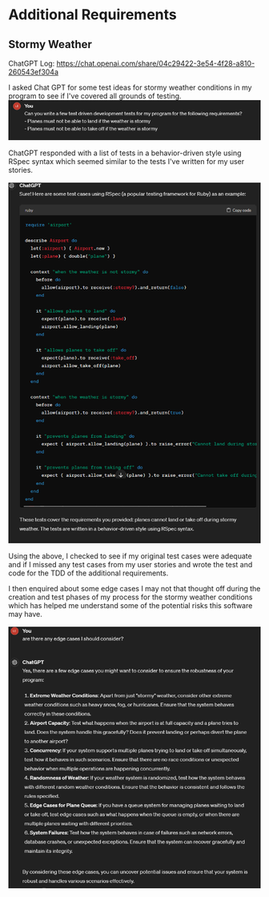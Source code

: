 # Additional Requirements
## Stormy Weather

ChatGPT Log: https://chat.openai.com/share/04c29422-3e54-4f28-a810-260543ef304a

I asked Chat GPT for some test ideas for stormy weather conditions in my program to see if I've covered all grounds of testing.<br>
![Asking ChatGPT for some test cases of stormy weather](image-10.png)

ChatGPT responded with a list of tests in a behavior-driven style using RSpec syntax which seemed similar to the tests I've written for my user stories.<br><br>
![RSpec example](image-11.png)

Using the above, I checked to see if my original test cases were adequate and if I missed any test cases from my user stories and wrote the test and code for the TDD of the additional requirements.

I then enquired about some edge cases I may not that thought off during the creation and test phases of my process for the stormy weather conditions which has helped me understand some of the potential risks this software may have.<br><br>
![Edge Cases](image-12.png)